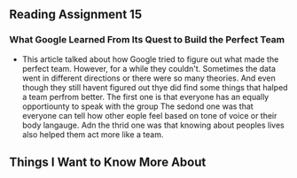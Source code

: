 ## Reading Assignment 15

### What Google Learned From Its Quest to Build the Perfect Team

- This article talked about how Google tried to figure out what made the perfect team. However, for a while they couldn't. Sometimes the data went in different directions or there were so many theories. And even though they still havent figured out thye did find some things that halped a team perfrom better. The first one is that everyone has an equally opportiounty to speak with the group The sedond one was that everyone can tell how other eople feel based on tone of voice or their body langauge. Adn the thrid one was that knowing about peoples lives also helped them act more like a team. 

## Things I Want to Know More About